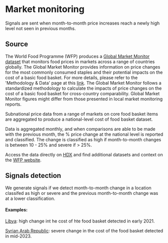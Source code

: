 # Market monitoring

Signals are sent when month-to-month price increases reach a newly high level not seen in previous months.

## Source

The World Food Programme (WFP) produces a [Global Market Monitor dataset](https://www.wfp.org/publications/market-monitor) that monitors food prices in markets across a range of countries globally. The Global Market Monitor provides information on price changes for the most commonly consumed staples and their potential impacts on the cost of a basic food basket. For more details, please refer to the 'Methodology & Data' page at this [link](https://eur02.safelinks.protection.outlook.com/?url=https%3A%2F%2Fdataviz.vam.wfp.org%2Freports%2Fglobal-coverage-global-market-monitor-mar-2024%3F\_ga%3D2.216546710.1452952701.1719219215-2028703503.1710344334\&data=05%7C02%7Cseth.caldwell%40un.org%7C0263c631cc444c1fb32808dc95e733b0%7C0f9e35db544f4f60bdcc5ea416e6dc70%7C0%7C0%7C638550067449484289%7CUnknown%7CTWFpbGZsb3d8eyJWIjoiMC4wLjAwMDAiLCJQIjoiV2luMzIiLCJBTiI6Ik1haWwiLCJXVCI6Mn0%3D%7C0%7C%7C%7C\&sdata=%2B3wl7Pg0Cs6Z%2Fhb8%2FzE5hDdXV6dRDbhe%2BEqzzImWYMk%3D\&reserved=0). The Global Market Monitor follows a standardized methodology to calculate the impacts of price changes on the cost of a basic food basket for cross-country comparability. Global Market Monitor figures might differ from those presented in local market monitoring reports.

Subnational price data from a range of markets on core food basket items are aggregated to produce a national-level cost of food basket dataset.

Data is aggregated monthly, and when comparisons are able to be made with the previous month, the % price change at the national level is reported and classified. The change is classified as high if month-to-month changes is between 10 - 25% and severe if > 25%.

Access the data directly on [HDX](https://data.humdata.org/dataset/global-market-monitor) and find additional datasets and context on the [WFP website](https://www.wfp.org/publications/market-monitor).&#x20;

## Signals detection

We generate signals if we detect month-to-month change in a location classifed as high or severe and the previous month-to-month change was at a lower classification.

#### Examples:

[Libya](https://us14.campaign-archive.com/?e=0c9936e61d\&u=ea3f905d50ea939780139789d\&id=2fac00caa6#LBY): high change int he cost of hte food basket detected in early 2021.

[Syrian Arab Republic](https://us14.campaign-archive.com/?e=0c9936e61d\&u=ea3f905d50ea939780139789d\&id=bcb44b460e): severe change in the cost of the food basket detected in mid-2023.
